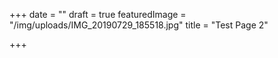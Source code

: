 +++
date = ""
draft = true
featuredImage = "/img/uploads/IMG_20190729_185518.jpg"
title = "Test Page 2"

+++
